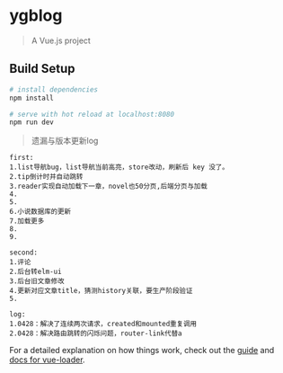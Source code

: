 # ygblog

> A Vue.js project

## Build Setup

``` bash
# install dependencies
npm install

# serve with hot reload at localhost:8080
npm run dev
```

>  遗漏与版本更新log
```
first:
1.list导航bug，list导航当前高亮，store改动，刷新后 key 没了。
2.tip倒计时并自动跳转
3.reader实现自动加载下一章，novel也50分页,后端分页与加载
4.
5.
6.小说数据库的更新 
7.加载更多
8.
9.

second:
1.评论
2.后台转elm-ui
3.后台旧文章修改
4.更新对应文章title，猜测history关联，要生产阶段验证
5.

log:
1.0428：解决了连续两次请求，created和mounted重复调用
2.0428：解决路由跳转的闪烁问题，router-link代替a
```
For a detailed explanation on how things work, check out the [guide](http://vuejs-templates.github.io/webpack/) and [docs for vue-loader](http://vuejs.github.io/vue-loader).
